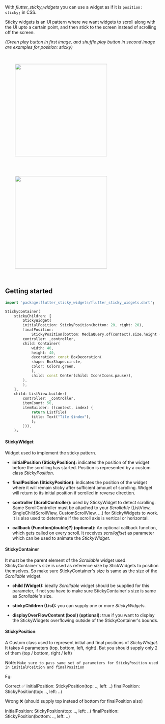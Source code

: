 <!-- 
This README describes the package. If you publish this package to pub.dev,
this README's contents appear on the landing page for your package.

For information about how to write a good package README, see the guide for
[writing package pages](https://dart.dev/guides/libraries/writing-package-pages). 

For general information about developing packages, see the Dart guide for
[creating packages](https://dart.dev/guides/libraries/create-library-packages)
and the Flutter guide for
[developing packages and plugins](https://flutter.dev/developing-packages). 
-->

With *flutter_sticky_widgets* you can use a widget as if it is `position: sticky;` in CSS. 

Sticky widgets is an UI pattern where we want widgets to scroll along with the UI upto a certain point, and then stick to the screen instead of scrolling off the screen.

_(Green play button in first image, and shuffle play button in second image are examples for position: sticky)_

<div style="display:flex; flex-wrap: wrap;">
        <img style="width:300px; padding: 2rem" src="https://user-images.githubusercontent.com/51091231/199050896-614a10e2-b8df-4a3a-9399-9a7de15d191d.gif"> 
        <img style="width:300px; padding: 2rem" src="https://user-images.githubusercontent.com/51091231/199035763-5f5ac3b8-19e6-46c2-84bd-eea1883dcda6.gif">
</div>

## Getting started

```dart
import 'package:flutter_sticky_widgets/flutter_sticky_widgets.dart';
```

```dart
StickyContainer(
    stickyChildren: [
        StickyWidget(
        initialPosition: StickyPosition(bottom: 20, right: 20),
        finalPosition:
            StickyPosition(bottom: MediaQuery.of(context).size.height - 80, right: 20),
        controller: _controller,
        child: Container(
            width: 40,
            height: 40,
            decoration: const BoxDecoration(
            shape: BoxShape.circle,
            color: Colors.green,
            ),
            child: const Center(child: Icon(Icons.pause)),
        ),
        ),
    ],
    child: ListView.builder(
        controller: _controller,
        itemCount: 50,
        itemBuilder: ((context, index) {
            return ListTile(
            title: Text("Tile $index"),
            );
        })),
    );
```

#### StickyWidget

Widget used to implement the sticky pattern. 

* __initialPosition (StickyPosition):__ indicates the position of the widget before the scrolling has started. Position is represented by a custom class *StickyPosition*. 

* __finalPosition (StickyPosition):__ indicates the position of the widget where it will remain sticky after sufficient amount of scrolling. Widget will return to its initial position if scrolled in reverse direction. 

* __controller (ScrollController):__ used by StickyWidget to detect scrolling. Same ScrollController must be attached to your *Scrollable* (ListView, SingleChildScrollView, CustomScrollView, ...) for StickyWidgets to work. It is also used to determine if the scroll axis is vertical or horizontal. 

* __callback (Function(double)?) (optional):__ An optional callback function, which gets called on every scroll. It receives *scrolloffset* as parameter which can be used to animate the *StickyWidget*. 

#### StickyContainer

It must be the parent element of the *Scrollable* widget used. StickyContainer's size is used as reference size by StickWidgets to position themselves. So make sure StickyContainer's size is same as the size of the *Scrollable* widget. 

* __child (Widget):__ ideally *Scrollable* widget should be supplied for this parameter, if not you have to make sure StickyContainer's size is same as *Scrollable's* size.

* __stickyChildren (List<StickyWidget>):__ you can supply one or more *StickyWidgets*.

* __displayOverFlowContent (bool) (optional):__ true if you want to display the StickyWidgets overflowing outside of the StickyContainer's bounds. 
 
#### StickyPosition

A Custom class used to represent initial and final positions of *StickyWidget*. It takes 4 parameters (top, bottom, left, right). But you should supply only 2 of them (top / bottom, right / left)

Note: `Make sure to pass same set of parameters for StickyPosition used in initialPosition and finalPosition`

Eg: 

Correct ✅
initialPosition: StickyPosition(top: .., left: ..) 
finalPosition: StickyPosition(top: .., left: ..) 

Wrong ❌ (should supply top instead of bottom for finalPosition also)

initialPosition: StickyPosition(top: .., left: ..) 
finalPosition: StickyPosition(bottom: .., left: ..) 

